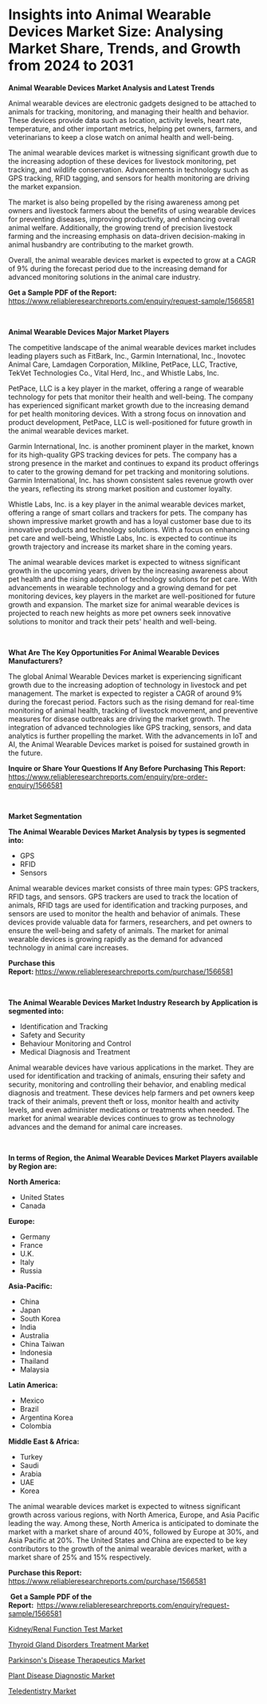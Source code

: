 <p><h1>Insights into Animal Wearable Devices Market Size: Analysing Market Share, Trends, and Growth from 2024 to 2031</h1></p><p><strong>Animal Wearable Devices Market Analysis and Latest Trends</strong></p>
<p><p>Animal wearable devices are electronic gadgets designed to be attached to animals for tracking, monitoring, and managing their health and behavior. These devices provide data such as location, activity levels, heart rate, temperature, and other important metrics, helping pet owners, farmers, and veterinarians to keep a close watch on animal health and well-being.</p><p>The animal wearable devices market is witnessing significant growth due to the increasing adoption of these devices for livestock monitoring, pet tracking, and wildlife conservation. Advancements in technology such as GPS tracking, RFID tagging, and sensors for health monitoring are driving the market expansion.</p><p>The market is also being propelled by the rising awareness among pet owners and livestock farmers about the benefits of using wearable devices for preventing diseases, improving productivity, and enhancing overall animal welfare. Additionally, the growing trend of precision livestock farming and the increasing emphasis on data-driven decision-making in animal husbandry are contributing to the market growth.</p><p>Overall, the animal wearable devices market is expected to grow at a CAGR of 9% during the forecast period due to the increasing demand for advanced monitoring solutions in the animal care industry.</p></p>
<p><strong>Get a Sample PDF of the Report:&nbsp;</strong> <a href="https://www.reliableresearchreports.com/enquiry/request-sample/1566581">https://www.reliableresearchreports.com/enquiry/request-sample/1566581</a></p>
<p>&nbsp;</p>
<p><strong>Animal Wearable Devices Major Market Players</strong></p>
<p><p>The competitive landscape of the animal wearable devices market includes leading players such as FitBark, Inc., Garmin International, Inc., Inovotec Animal Care, Lamdagen Corporation, Milkline, PetPace, LLC, Tractive, TekVet Technologies Co., Vital Herd, Inc., and Whistle Labs, Inc.</p><p>PetPace, LLC is a key player in the market, offering a range of wearable technology for pets that monitor their health and well-being. The company has experienced significant market growth due to the increasing demand for pet health monitoring devices. With a strong focus on innovation and product development, PetPace, LLC is well-positioned for future growth in the animal wearable devices market.</p><p>Garmin International, Inc. is another prominent player in the market, known for its high-quality GPS tracking devices for pets. The company has a strong presence in the market and continues to expand its product offerings to cater to the growing demand for pet tracking and monitoring solutions. Garmin International, Inc. has shown consistent sales revenue growth over the years, reflecting its strong market position and customer loyalty.</p><p>Whistle Labs, Inc. is a key player in the animal wearable devices market, offering a range of smart collars and trackers for pets. The company has shown impressive market growth and has a loyal customer base due to its innovative products and technology solutions. With a focus on enhancing pet care and well-being, Whistle Labs, Inc. is expected to continue its growth trajectory and increase its market share in the coming years.</p><p>The animal wearable devices market is expected to witness significant growth in the upcoming years, driven by the increasing awareness about pet health and the rising adoption of technology solutions for pet care. With advancements in wearable technology and a growing demand for pet monitoring devices, key players in the market are well-positioned for future growth and expansion. The market size for animal wearable devices is projected to reach new heights as more pet owners seek innovative solutions to monitor and track their pets' health and well-being.</p></p>
<p>&nbsp;</p>
<p><strong>What Are The Key Opportunities For Animal Wearable Devices Manufacturers?</strong></p>
<p><p>The global Animal Wearable Devices market is experiencing significant growth due to the increasing adoption of technology in livestock and pet management. The market is expected to register a CAGR of around 9% during the forecast period. Factors such as the rising demand for real-time monitoring of animal health, tracking of livestock movement, and preventive measures for disease outbreaks are driving the market growth. The integration of advanced technologies like GPS tracking, sensors, and data analytics is further propelling the market. With the advancements in IoT and AI, the Animal Wearable Devices market is poised for sustained growth in the future.</p></p>
<p><strong>Inquire or Share Your Questions If Any Before Purchasing This Report:</strong> <a href="https://www.reliableresearchreports.com/enquiry/pre-order-enquiry/1566581">https://www.reliableresearchreports.com/enquiry/pre-order-enquiry/1566581</a></p>
<p>&nbsp;</p>
<p><strong>Market Segmentation</strong></p>
<p><strong>The Animal Wearable Devices Market Analysis by types is segmented into:</strong></p>
<p><ul><li>GPS</li><li>RFID</li><li>Sensors</li></ul></p>
<p><p>Animal wearable devices market consists of three main types: GPS trackers, RFID tags, and sensors. GPS trackers are used to track the location of animals, RFID tags are used for identification and tracking purposes, and sensors are used to monitor the health and behavior of animals. These devices provide valuable data for farmers, researchers, and pet owners to ensure the well-being and safety of animals. The market for animal wearable devices is growing rapidly as the demand for advanced technology in animal care increases.</p></p>
<p><strong>Purchase this Report:&nbsp;</strong><a href="https://www.reliableresearchreports.com/purchase/1566581">https://www.reliableresearchreports.com/purchase/1566581</a></p>
<p>&nbsp;</p>
<p><strong>The Animal Wearable Devices Market Industry Research by Application is segmented into:</strong></p>
<p><ul><li>Identification and Tracking</li><li>Safety and Security</li><li>Behaviour Monitoring and Control</li><li>Medical Diagnosis and Treatment</li></ul></p>
<p><p>Animal wearable devices have various applications in the market. They are used for identification and tracking of animals, ensuring their safety and security, monitoring and controlling their behavior, and enabling medical diagnosis and treatment. These devices help farmers and pet owners keep track of their animals, prevent theft or loss, monitor health and activity levels, and even administer medications or treatments when needed. The market for animal wearable devices continues to grow as technology advances and the demand for animal care increases.</p></p>
<p>&nbsp;</p>
<p><strong>In terms of Region, the Animal Wearable Devices Market Players available by Region are:</strong></p>
<p>
    <p> <strong> North America: </strong>
        <ul>
            <li>United States</li>
            <li>Canada</li>
        </ul>
        </p> 
    <p> <strong> Europe: </strong>
        <ul>
            <li>Germany</li>
            <li>France</li>
            <li>U.K.</li>
            <li>Italy</li>
            <li>Russia</li>
        </ul>
        </p> 
    <p> <strong> Asia-Pacific: </strong>
        <ul>
            <li>China</li>
            <li>Japan</li>
            <li>South Korea</li>
            <li>India</li>
            <li>Australia</li>
            <li>China Taiwan</li>
            <li>Indonesia</li>
            <li>Thailand</li>
            <li>Malaysia</li>
        </ul>
        </p> 
    <p> <strong> Latin America: </strong>
        <ul>
            <li>Mexico</li>
            <li>Brazil</li>
            <li>Argentina Korea</li>
            <li>Colombia</li>
        </ul>
        </p> 
    <p> <strong> Middle East & Africa: </strong>
        <ul>
            <li>Turkey</li>
            <li>Saudi</li>
            <li>Arabia</li>
            <li>UAE</li>
            <li>Korea</li>
        </ul>
    </p>
    </p>
<p><p>The animal wearable devices market is expected to witness significant growth across various regions, with North America, Europe, and Asia Pacific leading the way. Among these, North America is anticipated to dominate the market with a market share of around 40%, followed by Europe at 30%, and Asia Pacific at 20%. The United States and China are expected to be key contributors to the growth of the animal wearable devices market, with a market share of 25% and 15% respectively.</p></p>
<p><strong>Purchase this Report: </strong><a href="https://www.reliableresearchreports.com/purchase/1566581">https://www.reliableresearchreports.com/purchase/1566581</a></p>
<p>&nbsp;<strong>Get a Sample PDF of the Report:&nbsp;&nbsp;</strong><a href="https://www.reliableresearchreports.com/enquiry/request-sample/1566581">https://www.reliableresearchreports.com/enquiry/request-sample/1566581</a></p>
<p><strong></strong></p>
<p><p><a href="https://medium.com/@larryschmidt42/kidney-renal-function-test-nbsp-market-focuses-on-market-share-size-and-projected-forecast-till-c0c494290d0b">Kidney/Renal Function Test Market</a></p><p><a href="https://medium.com/@larryschmidt42/decoding-thyroid-gland-disorders-treatment-market-metrics-market-share-trends-and-growth-bf8362bf7768">Thyroid Gland Disorders Treatment Market</a></p><p><a href="https://medium.com/@larryschmidt42/parkinsons-disease-therapeutics-market-research-report-its-history-and-forecast-2024-to-2031-81cfd71d0409">Parkinson's Disease Therapeutics Market</a></p><p><a href="https://medium.com/@clevehilll2023/plant-disease-diagnostic-market-outlook-industry-overview-and-forecast-2024-to-2031-058a0d6bb76b">Plant Disease Diagnostic Market</a></p><p><a href="https://medium.com/@larryschmidt42/teledentistry-market-comprehensive-assessment-by-type-application-and-geography-7bf3af502faa">Teledentistry Market</a></p></p>